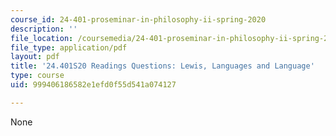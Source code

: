 ```yaml
---
course_id: 24-401-proseminar-in-philosophy-ii-spring-2020
description: ''
file_location: /coursemedia/24-401-proseminar-in-philosophy-ii-spring-2020/999406186582e1efd0f55d541a074127_MIT24_401S20_Questions5.pdf
file_type: application/pdf
layout: pdf
title: '24.401S20 Readings Questions: Lewis, Languages and Language'
type: course
uid: 999406186582e1efd0f55d541a074127

---
```

None